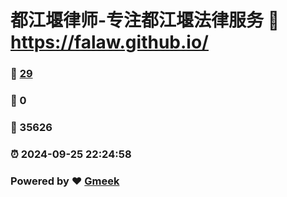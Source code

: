 # 都江堰律师-专注都江堰法律服务 :link: https://falaw.github.io/ 
### :page_facing_up: [29](https://falaw.github.io//tag.html) 
### :speech_balloon: 0 
### :hibiscus: 35626 
### :alarm_clock: 2024-09-25 22:24:58 
### Powered by :heart: [Gmeek](https://github.com/Meekdai/Gmeek)
